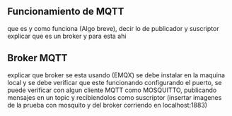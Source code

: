 Funcionamiento de MQTT
-
 que es y como funciona (Algo breve), decir lo de publicador y suscriptor
 explicar que es un broker y para esta ahi

 Broker MQTT
 -
 explicar que broker se esta usando (EMQX)
 se debe instalar en la maquina local y se debe verificar que este funcionando configurando el puerto, se puede verificar con algun cliente MQTT como MOSQUITTO, publicando mensajes en un topic y recibiendolos como suscriptor
 (insertar imagenes de la prueba con mosquito y del broker corriendo en localhost:1883)
 
